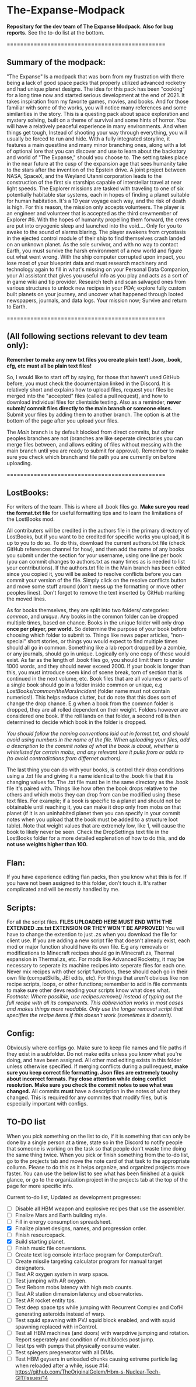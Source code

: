 # The-Expanse-Modpack
**Repository for the dev team of The Expanse Modpack. Also for bug reports.** 
See the to-do list at the bottom. 

===============================================

## Summary of the modpack:


"The Expanse" Is a modpack that was born from my frustration with there being a lack of good space packs that properly utilized advanced rocketry and had unique planet designs. 
The idea for this pack has been "cooking" for a long time now and started serious development at the end of 2021. It takes inspiration from my favorite games, movies, and books. And for those familiar with some of the works, you will notice many references and some similarities in the story.
This is a questing pack about space exploration and mystery solving, built on a theme of survival and some hints of horror. You will have a relatively peaceful experience in many environments. And when things get tough, Instead of shooting your way through everything, you will usually be forced to run and hide. 
With a fully integrated storyline, it features a main questline and many minor branching ones, along with a lot of optional lore that you can discover and use to learn about the backstory and world of "The Expanse," should you choose to. The setting takes place in the near future at the cusp of the expansion age that sees humanity take to the stars after the invention of the Epstein drive. A joint project between NASA, SpaceX, and the Weyland Utanni corporation leads to the construction of the first six starships capable of interstellar travel at near light speeds. The Explorer missions are tasked with traveling to one of six potentially habitable star systems, each in hopes of finding a planet suitable for human habitation. It's a 10 year voyage each way, and the risk of death is high. For this reason, the mission only accepts volunteers.
The player is an engineer and volunteer that is accepted as the third crewmember of Explorer #6. 
With the hopes of humanity propelling them forward, the crews are put into cryogenic sleep and launched into the void....
Only for you to awake to the sound of alarms blaring. The player awakens from cryostasis in the ejected control module of their ship to find themselves crash landed on an unknown planet. As the sole survivor, and with no way to contact Earth, you must survive the harsh environment of a new world and figure out what went wrong. With the ship computer corrupted upon impact, you lose most of your blueprint data and must research machinery and technology again to fill in what's missing on your Personal Data Companion, your AI assistant that gives you useful info as you play and acts as a sort of in game wiki and tip provider.
Research tech and scan salvaged ones from various structures to unlock new recipes in your PDA; explore fully custom built planets on your journey, and uncover what happened through looted newspapers, journals, and data logs.
Your mission now; Survive and return to Earth.

===============================================

## (All following sections relevant to dev team only):


**Remember to make any new txt files you create plain text! Json, .book, cfg, etc must all be plain text files!**

So, I would like to start off by saying, for those that haven't used GitHub before, you must check the documentaion linked in the Discord. 
It is relatively short and explains how to upload files, request your files be merged into the "accepted" files (called a pull request), and how to download individual files for clientside testing. 
Also as a reminder, **never submit/ commit files directly to the main branch or someone elses.** Submit your files by adding them to another branch. The option is at the bottom of the page after you upload your files. 

The *Main* branch is by default blocked from direct commits, but other peoples branches are not (branches are like seperate directories you can merge files between, and allows editing of files without messing with the main branch until you are ready to submit for approval).
Remember to make sure you check which branch and file path you are currently on before uploading.   

===============================================


## LostBooks:


For writers of the team. This is where all .book files go. **Make sure you read the format.txt file** for useful formatting tips and to learn the limitations of the LostBooks mod. 

All contributers will be credited in the authors file in the primary directory of LostBooks, but if you want to be credited for specific works you upload, it is up to you to do so. 
To do this, download the current authors.txt file (check GitHub references channel for how), and then add the name of any books you submit under the section for your username, using one line per book (you can commit changes to authors.txt as many times as is needed to list your contributions). 
If the authors.txt file in the Main branch has been edited since you copied it, you will be asked to resolve conflicts before you can commit your version of the file. Simply click on the resolve conflicts button and move some stuff around (don't mess up the formatting or move other peoples lines). Don't forget to remove the text inserted by GitHub marking the moved lines. 

As for books themselves, they are split into two folders/ categories: *common*, and *unique*. Any books in the common folder can be dropped multiple times, based on chance. Books in the unique folder will only drop **once per player, per world.** So determine the purpose of your book before choosing which folder to submit to. 
Things like news paper articles, "non-special" short stories, or things you would expect to find multiple times should all go in common. Something like a lab report dropped by a zombie, or any journals, should go in unique. Logically only one copy of these would exist. 
As far as the length of .book files go, you should limit them to under 1000 words, and they should never exceed 2000. If your book is longer than this, you must introduce soem kind of scene break, torn of section that is continued in the next volume, etc. Book files that are all volumes or parts of a single book should go in a folder inside common or unique, e.g *LostBooks/common/theMarsIncident* (folder name must not contain numerics!). 
This helps reduce clutter, but do note that this does sort of change the drop chance. E.g when a book from the common folder is dropped, they are all rolled dependent on their weight. Folders however are considered one book. If the roll lands on that folder, a second roll is then determined to decide which book in the folder is dropped. 

*You should follow the naming conventions laid out in format.txt, and should avoid using numbers in the name of the file. When uploading your files, add a description to the commit notes of what the book is about, whether is whitelisted for certain mobs, and any relevant lore it pulls from or adds to (to avoid contradictions from differnet authors).* 

The last thing you can do with your books, is control their drop conditions using a .txt file and giving it a name identical to the .book file that it is changing values for. The .txt file must be in the same directory as the .book file it's paired with. Things like how often the book drops relative to the others and which mobs they can drop from can be modified using these text files. For example; if a book is specific to a planet and should not be obtainable until reaching it, you can make it drop only from mobs on that planet (if it is an uninhabited planet then you can specify in your commit notes when you upload that the book must be added to a structure loot table). 
Note that weight values that are extremely low, like 1, will cause the book to likely never be seen. Check the DropSettings text file in the LostBooks folder for a more detailed explenation of how to do this, and **do not use weights higher than 100.**  


## Flan: 


If you have experience editing flan packs, then you know what this is for. If you have not been assigned to this folder, don't touch it. It's rather complicated and will be mostly handled by me. 


## Scripts: 


For all the script files. **FILES UPLOADED HERE MUST END WITH THE EXTENDED .zs.txt EXTENSION OR THEY WON'T BE APPROVED!** You will have to change the extention to just .zs when you download the file for client use. 
If you are adding a new script file that doesn't already exist, each mod or major function should have its own file. E.g any removals or modifications to Minecraft recipes should go in Minecraft.zs, Thermal expansion in Thermal.zs, etc. For mods like Advanced Rocketry, it may be necessary to seperate its machine recipes into seperate files for each one. Never mix recipes with other script functions, these should each go in their own file (compatSkills, JEI edits, etc). 
For things that aren't obvious like non recipe scripts, loops, or other functions; remember to add in file comments to make sure other devs reading your scripts know what does what. 
*Footnote: Where possible, use recipes.remove(<ID>) instead of typing out the full recipe with all its compenents. This abbreviation works in most cases and makes things more readable. Only use the longer removal script that specifies the recipe items if this doesn't work (sometimes it doesn't).*


## Config: 


Obviously where configs go. Make sure to keep file names and file paths if they exist in a subfolder. Do not make edits unless you know what you're doing, and have been assigned. All other mod editing exists in this folder unless otherwise specified. 
If merging conflicts during a pull request, **make sure you keep correct file formatting. Json files are extremely touchy about incorrect formats. Pay close attention while doing conflict resolution. Make sure you check the commit notes to see what was changed.** 
All commits **must** have a description in the notes of what they changed. This is required for any commites that modify files, but is especially important with configs.   

## TO-DO list 
  
  When you pick something on the list to do, if it is something that can only be done by a single person at a time, state so in the Discord to notify people that someone is working on the task so that people don't waste time doing the same thing twice. When you pick or finish something from the to-do list, go to the projects tab and move the note card of that task to the appropriate collumn. Please to do this as it helps organize, and organized projects move faster. You can use the below list to see what has been finished at a quick glance, or go to the organization project in the projects tab at the top of the page for more specific info.

Current to-do list, Updated as development progresses:

- [ ] Disable all HBM weapon and explosive recipes that use the assembler. 
- [ ] Finalize Mars and Earth building style. 
- [ ] Fill in energy consumption spreadsheet. 
- [x] Finalize planet designs, names, and progression order. 
- [ ] Finish resourcepack. 
- [x] Build starting planet. 
- [ ] Finish music file conversions. 
- [ ] Create text log console interface program for ComputerCraft. 
- [ ] Create missile targeting calculator program for manual target designators. 
- [ ] Test AR oxygen system in warp space. 
- [ ] Test jumping with AR oxygen. 
- [ ] Test Reborn mobs latency with high mob counts. 
- [ ] Test AR station dimension latency and observatories. 
- [ ] Test AR rocket entity tps. 
- [ ] Test deep space tps while jumping with Recurrent Complex and CofH generating asteroids instead of warp.
- [ ] Test squid spawning with PVJ squid block enabled, and with squid spawning replaced with inControl. 
- [ ] Test all HBM machines (and doors) with warpdrive jumping and rotation. Report seperately and condition of multiblocks post jump.
- [ ] Test tps with pumps that physically consume water. 
- [ ] Test spiegers pregenerator with all DIMs. 
- [ ] Test HBM geysers in unloaded chunks causing extreme particle lag when reloaded after a while, issue #14: https://github.com/TheOriginalGolem/Hbm-s-Nuclear-Tech-GIT/issues/14 
